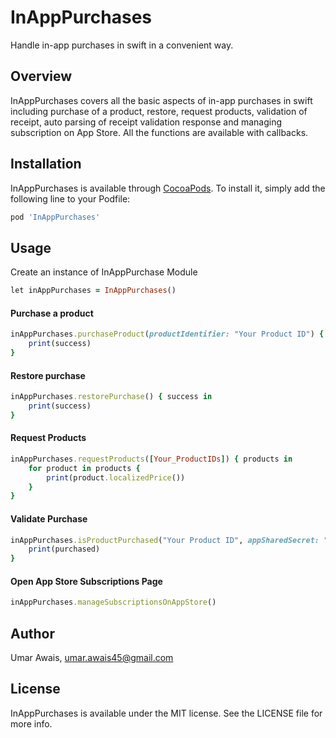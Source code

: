 # InAppPurchases

Handle in-app purchases in swift in a convenient way.

## Overview

InAppPurchases covers all the basic aspects of in-app purchases in swift including purchase of a product, restore, request products, validation of receipt, auto parsing of receipt validation response and managing subscription on App Store. All the functions are available with callbacks.

## Installation

InAppPurchases is available through [CocoaPods](https://cocoapods.org). To install
it, simply add the following line to your Podfile:

```ruby
pod 'InAppPurchases'
```

## Usage

Create an instance of InAppPurchase Module
```ruby
let inAppPurchases = InAppPurchases()
```

#### Purchase a product
```ruby
inAppPurchases.purchaseProduct(productIdentifier: "Your Product ID") { success in 
    print(success)
}
```

#### Restore purchase
```ruby
inAppPurchases.restorePurchase() { success in 
    print(success)
}
```

#### Request Products
```ruby
inAppPurchases.requestProducts([Your_ProductIDs]) { products in
    for product in products {
        print(product.localizedPrice())
    }
}
```

#### Validate Purchase 
```ruby
inAppPurchases.isProductPurchased("Your Product ID", appSharedSecret: "Your app shared secret") { purchased in 
    print(purchased)
}
```

#### Open App Store Subscriptions Page
```ruby
inAppPurchases.manageSubscriptionsOnAppStore()
```

## Author

Umar Awais, umar.awais45@gmail.com

## License

InAppPurchases is available under the MIT license. See the LICENSE file for more info.
